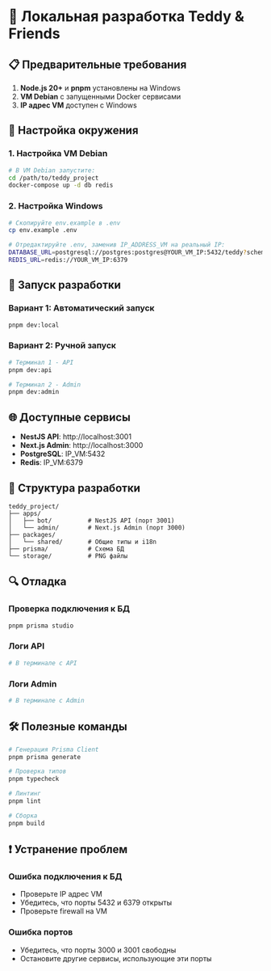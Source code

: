 # 🚀 Локальная разработка Teddy & Friends

## 📋 Предварительные требования

1. **Node.js 20+** и **pnpm** установлены на Windows
2. **VM Debian** с запущенными Docker сервисами
3. **IP адрес VM** доступен с Windows

## 🔧 Настройка окружения

### 1. Настройка VM Debian

```bash
# В VM Debian запустите:
cd /path/to/teddy_project
docker-compose up -d db redis
```

### 2. Настройка Windows

```bash
# Скопируйте env.example в .env
cp env.example .env

# Отредактируйте .env, заменив IP_ADDRESS_VM на реальный IP:
DATABASE_URL=postgresql://postgres:postgres@YOUR_VM_IP:5432/teddy?schema=public
REDIS_URL=redis://YOUR_VM_IP:6379
```

## 🚀 Запуск разработки

### Вариант 1: Автоматический запуск
```bash
pnpm dev:local
```

### Вариант 2: Ручной запуск
```bash
# Терминал 1 - API
pnpm dev:api

# Терминал 2 - Admin
pnpm dev:admin
```

## 🌐 Доступные сервисы

- **NestJS API**: http://localhost:3001
- **Next.js Admin**: http://localhost:3000
- **PostgreSQL**: IP_VM:5432
- **Redis**: IP_VM:6379

## 📁 Структура разработки

```
teddy_project/
├── apps/
│   ├── bot/          # NestJS API (порт 3001)
│   └── admin/        # Next.js Admin (порт 3000)
├── packages/
│   └── shared/       # Общие типы и i18n
├── prisma/           # Схема БД
└── storage/          # PNG файлы
```

## 🔍 Отладка

### Проверка подключения к БД
```bash
pnpm prisma studio
```

### Логи API
```bash
# В терминале с API
```

### Логи Admin
```bash
# В терминале с Admin
```

## 🛠️ Полезные команды

```bash
# Генерация Prisma Client
pnpm prisma generate

# Проверка типов
pnpm typecheck

# Линтинг
pnpm lint

# Сборка
pnpm build
```

## ❗ Устранение проблем

### Ошибка подключения к БД
- Проверьте IP адрес VM
- Убедитесь, что порты 5432 и 6379 открыты
- Проверьте firewall на VM

### Ошибка портов
- Убедитесь, что порты 3000 и 3001 свободны
- Остановите другие сервисы, использующие эти порты

